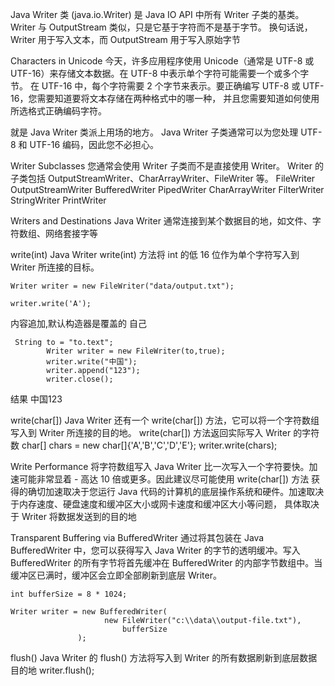 Java Writer 类 (java.io.Writer) 是 Java IO API 中所有 Writer 子类的基类。 Writer 与 OutputStream 类似，只是它基于字符而不是基于字节。
换句话说，Writer 用于写入文本，而 OutputStream 用于写入原始字节

Characters in Unicode
今天，许多应用程序使用 Unicode（通常是 UTF-8 或 UTF-16）来存储文本数据。在 UTF-8 中表示单个字符可能需要一个或多个字节。
在 UTF-16 中，每个字符需要 2 个字节来表示。要正确编写 UTF-8 或 UTF-16，您需要知道要将文本存储在两种格式中的哪一种，
并且您需要知道如何使用所选格式正确编码字符。

就是 Java Writer 类派上用场的地方。 Java Writer 子类通常可以为您处理 UTF-8 和 UTF-16 编码，因此您不必担心。


Writer Subclasses
您通常会使用 Writer 子类而不是直接使用 Writer。 Writer 的子类包括 OutputStreamWriter、CharArrayWriter、FileWriter 等。
FileWriter
OutputStreamWriter
BufferedWriter
PipedWriter
CharArrayWriter
FilterWriter
StringWriter
PrintWriter



Writers and Destinations
Java Writer 通常连接到某个数据目的地，如文件、字符数组、网络套接字等

write(int)
Java Writer write(int) 方法将 int 的低 16 位作为单个字符写入到 Writer 所连接的目标。
```
Writer writer = new FileWriter("data/output.txt");

writer.write('A');
```

内容追加,默认构造器是覆盖的
自己
```
 String to = "to.text";
        Writer writer = new FileWriter(to,true);
        writer.write("中国");
        writer.append("123");
        writer.close();
```
结果  中国123

write(char[])
Java Writer 还有一个 write(char[]) 方法，它可以将一个字符数组写入到 Writer 所连接的目的地。 write(char[]) 方法返回实际写入
 Writer 的字符数
char[] chars = new char[]{'A','B','C','D','E'};
writer.write(chars);



Write Performance
将字符数组写入 Java Writer 比一次写入一个字符要快。加速可能非常显着 - 高达 10 倍或更多。因此建议尽可能使用 write(char[]) 方法
获得的确切加速取决于您运行 Java 代码的计算机的底层操作系统和硬件。加速取决于内存速度、硬盘速度和缓冲区大小或网卡速度和缓冲区大小等问题，
  具体取决于 Writer 将数据发送到的目的地
  
  
Transparent Buffering via BufferedWriter
通过将其包装在 Java BufferedWriter 中，您可以获得写入 Java Writer 的字节的透明缓冲。写入 BufferedWriter 的所有字节将首先缓冲在
 BufferedWriter 的内部字节数组中。当缓冲区已满时，缓冲区会立即全部刷新到底层 Writer。
 ```
int bufferSize = 8 * 1024;

Writer writer = new BufferedWriter(
                      new FileWriter("c:\\data\\output-file.txt"),
                          bufferSize
                );
```  
  
  
flush()
Java Writer 的 flush() 方法将写入到 Writer 的所有数据刷新到底层数据目的地
writer.flush();
  